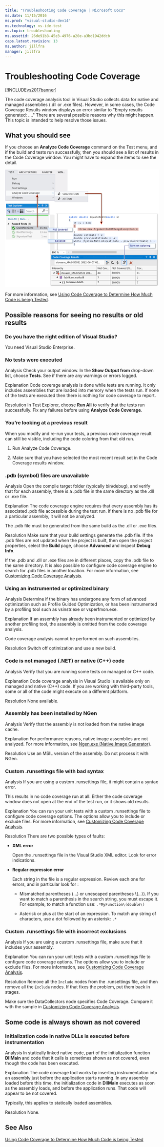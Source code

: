 ```yaml
---
title: "Troubleshooting Code Coverage | Microsoft Docs"
ms.date: 11/15/2016
ms.prod: "visual-studio-dev14"
ms.technology: vs-ide-test
ms.topic: troubleshooting
ms.assetid: 26de91b8-45e3-4976-a20e-a3bd1942ddcb
caps.latest.revision: 13
ms.author: jillfra
manager: jillfra
---
```

# Troubleshooting Code Coverage
[!INCLUDE[vs2017banner](../includes/vs2017banner.md)]

The code coverage analysis tool in Visual Studio collects data for native and managed assemblies (.dll or .exe files). However, in some cases, the Code Coverage Results window displays an error similar to "Empty results generated: ...." There are several possible reasons why this might happen. This topic is intended to help resolve those issues.

## What you should see
 If you choose an **Analyze Code Coverage** command on the Test menu, and if the build and tests run successfully, then you should see a list of results in the Code Coverage window. You might have to expand the items to see the detail.

 ![Code coverage results with coloring](../test/media/codecoverage1.png "CodeCoverage1")

 For more information, see [Using Code Coverage to Determine How Much Code is being Tested](../test/using-code-coverage-to-determine-how-much-code-is-being-tested.md).

## Possible reasons for seeing no results or old results

### Do you have the right edition of Visual Studio?
 You need Visual Studio Enterprise.

### No tests were executed
 Analysis
 Check your output window. In the **Show Output from** drop-down list, choose **Tests**. See if there are any warnings or errors logged.

 Explanation
 Code coverage analysis is done while tests are running. It only includes assemblies that are loaded into memory when the tests run. If none of the tests are executed then there is nothing for code coverage to report.

 Resolution
 In Test Explorer, choose **Run All** to verify that the tests run successfully. Fix any failures before using **Analyze Code Coverage**.

### You’re looking at a previous result
 When you modify and re-run your tests, a previous code coverage result can still be visible, including the code coloring from that old run.

1. Run Analyze Code Coverage.

2. Make sure that you have selected the most recent result set in the Code Coverage results window.

### .pdb (symbol) files are unavailable
 Analysis
 Open the compile target folder (typically bin\debug), and verify that for each assembly, there is a .pdb file in the same directory as the .dll or .exe file.

 Explanation
 The code coverage engine requires that every assembly has its associated .pdb file accessible during the test run. If there is no .pdb file for a particular assembly, it will not be analyzed.

 The .pdb file must be generated from the same build as the .dll or .exe files.

 Resolution
 Make sure that your build settings generate the .pdb file. If the .pdb files are not updated when the project is built, then open the project properties, select the **Build** page, choose **Advanced** and inspect **Debug Info**.

 If the .pdb and .dll or .exe files are in different places, copy the .pdb file to the same directory. It is also possible to configure code coverage engine to search for .pdb files in another location. For more information, see [Customizing Code Coverage Analysis](../test/customizing-code-coverage-analysis.md).

### Using an instrumented or optimized binary
 Analysis
 Determine if the binary has undergone any form of advanced optimization such as Profile Guided Optimization, or has been instrumented by a profiling tool such as vsinstr.exe or vsperfmon.exe.

 Explanation
 If an assembly has already been instrumented or optimized by another profiling tool, the assembly is omitted from the code coverage analysis.

 Code coverage analysis cannot be performed on such assemblies.

 Resolution
 Switch off optimization and use a new build.

### Code is not managed (.NET) or native (C++) code
 Analysis
 Verify that you are running some tests on managed or C++ code.

 Explanation
 Code coverage analysis in Visual Studio is available only on managed and native (C++) code. If you are working with third-party tools, some or all of the code might execute on a different platform.

 Resolution
 None available.

### Assembly has been installed by NGen
 Analysis
 Verify that the assembly is not loaded from the native image cache.

 Explanation
 For performance reasons, native image assemblies are not analyzed. For more information, see [Ngen.exe (Native Image Generator)](https://msdn.microsoft.com/library/44bf97aa-a9a4-4eba-9a0d-cfaa6fc53a66).

 Resolution
 Use an MSIL version of the assembly. Do not process it with NGen.

### Custom .runsettings file with bad syntax
 Analysis
 If you are using a custom .runsettings file, it might contain a syntax error.

 This results in no code coverage run at all. Either the code coverage window does not open at the end of the test run, or it shows old results.

 Explanation
 You can run your unit tests with a custom .runsettings file to configure code coverage options. The options allow you to include or exclude files. For more information, see [Customizing Code Coverage Analysis](../test/customizing-code-coverage-analysis.md).

 Resolution
 There are two possible types of faults:

- **XML error**

     Open the .runsettings file in the Visual Studio XML editor. Look for error indications.

- **Regular expression error**

  Each string in the file is a regular expression. Review each one for errors, and in particular look for :

  - Mismatched parentheses (...) or unescaped parentheses \\(...\\). If you want to match a parenthesis in the search string, you must escape it. For example, to match a function use: `.*MyFunction\(double\)`

  - Asterisk or plus at the start of an expression. To match any string of characters, use a dot followed by an asterisk: `.*`

### Custom .runsettings file with incorrect exclusions
 Analysis
 If you are using a custom .runsettings file, make sure that it includes your assembly.

 Explanation
 You can run your unit tests with a custom .runsettings file to configure code coverage options. The options allow you to include or exclude files. For more information, see [Customizing Code Coverage Analysis](../test/customizing-code-coverage-analysis.md).

 Resolution
 Remove all the `Include` nodes from the .runsettings file, and then remove all the `Exclude` nodes. If that fixes the problem, put them back in stages.

 Make sure the DataCollectors node specifies Code Coverage. Compare it with the sample in [Customizing Code Coverage Analysis](../test/customizing-code-coverage-analysis.md).

## Some code is always shown as not covered

### Initialization code in native DLLs is executed before instrumentation
 Analysis
 In statically linked native code, part of the initialization function **DllMain** and code that it calls is sometimes shown as not covered, even though the code has been executed.

 Explanation
 The code coverage tool works by inserting instrumentation into an assembly just before the application starts running. In any assembly loaded before this time, the initialization code in **DllMain** executes as soon as the assembly loads, and before the application runs. That code will appear to be not covered.

 Typically, this applies to statically loaded assemblies.

 Resolution
 None.

## See Also
 [Using Code Coverage to Determine How Much Code is being Tested](../test/using-code-coverage-to-determine-how-much-code-is-being-tested.md)
